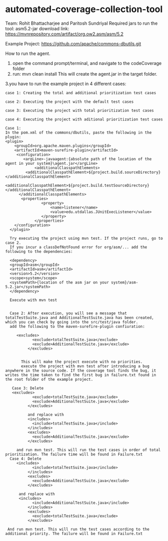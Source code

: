 
# automated-coverage-collection-tool

Team: Rohit Bhattacharjee and Paritosh Sundriyal
Required jars to run the tool:
asm5.2-jar download link: https://mvnrepository.com/artifact/org.ow2.asm/asm/5.2

Example Project:
https://github.com/apache/commons-dbutils.git

How to run the agent.
  1. open the command prompt/terminal, and navigate to the codeCoverage folder
  2. run: mvn clean install
     This will create the agent.jar in the target folder.
     
  3.you have to run the example project in 4 different cases:
  
    case 1: Creating the total and additional prioritization test cases
  
    case 2: Executing the project with the default test cases
  
    case 3: Executing the project with total prioritization test cases
  
    case 4: Executing the project with aditional prioritization test cases
    
    Case 1:
    In the pom.xml of the commons/dbutils, paste the following in the plugin:
	<plugin>
        <groupId>org.apache.maven.plugins</groupId>
        <artifactId>maven-surefire-plugin</artifactId>
         <configuration>
         	<argLine>-javaagent:{absolute path of the location of the agent in your system}\agent.jar</argLine> 
			     <additionalClasspathElements>
             <additionalClasspathElement>${project.build.sourceDirectory}</additionalClasspathElement>
             <additionalClasspathElement>${project.build.testSourceDirectory}</additionalClasspathElement>
          </additionalClasspathElements>
           <properties>
			     	<property>
			     		<name>listener</name>
			     		<value>edu.utdallas.JUnitExecListener</value>
			     	</property>
			     </properties>  
        </configuration>
      </plugin>

      Try executing the project using mvn test. If the project runs, go to case 2. 
      If you incur a classDefNotFound error for org/asm/... add the following to the dependencies:

      <dependency>
      <groupId>asm</groupId>
      <artifactId>asm</artifactId>
      <version>5.2</version>
      <scope>system</scope>
      <systemPath>{location of the asm jar on your system}/asm-5.2.jar</systemPath>
      </dependency>

      Execute with mvn test
      
      
      Case 2: After execution, you will see a message that totalTestSuite.java and AdditionalTestSuite.java has been created, which you can check by going into the src/test/java folder.
      add the following to the maven-surefire-plugin confiuration:

	     <excludes>
                <exclude>totalTestSuite.java</exclude>
                <exclude>AdditionalTestSuite.java</exclude>
              </excludes>

	      
           This will make the project execute with no priorities.
           execute the project with mvn test after introducing a bug anywhere in the source code. If the coverage tool finds the bug, it             writes the time taken to find the first bug in failure.txt found in the root folder of the example project.
           
       Case 3: Delete 
	   <excludes>
                <exclude>totalTestSuite.java</exclude>
                <exclude>AdditionalTestSuite.java</exclude>
              </excludes>

              and replace with 
              <includes>
                <include>totalTestSuite.java</include>
              </includes>
              <excludes>
                <exclude>AdditionalTestSuite.java</exclude>
              </excludes>
              
         and run mvn test. This will run the test cases in order of total prioritization. The failure time will be found in Failure.txt
      Case 4: Delete 
         <includes>
                <include>totalTestSuite.java</include>
              </includes>
              <excludes>
                <exclude>AdditionalTestSuite.java</exclude>
              </excludes>
	      
	      and replace with
	      <includes>
                <include>AdditionalTestSuite.java</include>
              </includes>
              <excludes>
                <exclude>totalTestSuite.java</exclude>
              </excludes>
	      
	 And run mvn test. This will run the test cases according to the additional priority. The failure will be found in Failure.txt
	   
